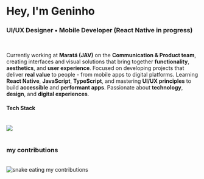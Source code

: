 <h1>Hey, I'm <strong>Geninho</strong></h1>

<h3>
  UI/UX Designer • Mobile Developer (React Native in progress)
</h3>

<br/>

<div>
  <p>
    Currently working at <strong>Maratá (JAV)</strong> on the <strong>Communication & Product team</strong>,
    creating interfaces and visual solutions that bring together <strong>functionality</strong>, <strong>aesthetics</strong>, 
    and <strong>user experience</strong>.
    Focused on developing projects that deliver <strong>real value</strong> to people - from mobile apps 
    to digital platforms.
    Learning <strong>React Native</strong>, <strong>JavaScript</strong>, <strong>TypeScript</strong>, and mastering 
    <strong>UI/UX principles</strong> to build <strong>accessible</strong> and <strong>performant apps</strong>.
    Passionate about <strong>technology</strong>, <strong>design</strong>, and <strong>digital experiences</strong>.
  </p>
</div>

<h4>Tech Stack</h4>
<br/>
<div>
<img src="https://skillicons.dev/icons?i=figma,tailwind,react,css,html,javascript,typescript,git,photoshop,illustrator"/>
</div>
<br/>
<h3>my contributions</h3>
<br/>
<div>
<img alt="snake eating my contributions" src="https://github.com/gen1nh/assets-readme/blob/main/github-contribution-grid-snake.svg" />
</div>











